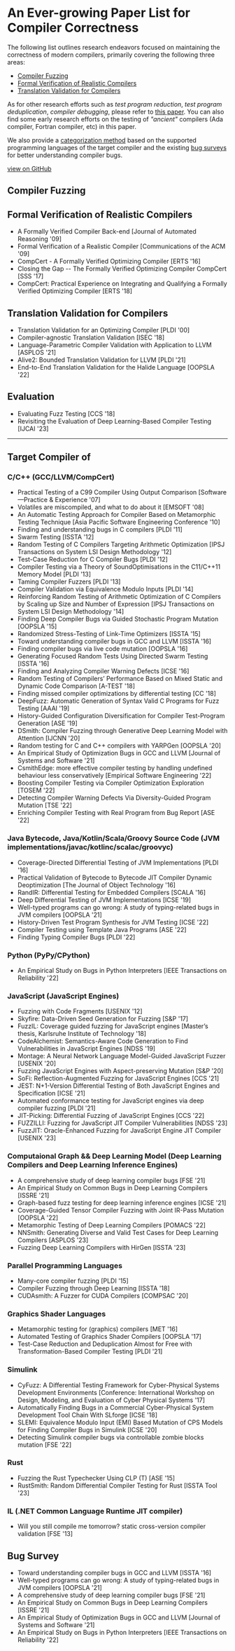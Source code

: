 # An Ever-growing Paper List for Compiler Correctness

The following list outlines research endeavors focused on maintaining the correctness of modern compilers, primarily covering the following three areas:

+ [Compiler Fuzzing](#compiler-fuzzing)
+ [Formal Verification of Realistic Compilers](#formal-verification-of-realistic-compilers)
+ [Translation Validation for Compilers](#translation-validation-for-compilers)

As for other research efforts such as _test program reduction_, _test program deduplication_, _compiler debugging_, please refer to [this paper](https://dl.acm.org/doi/abs/10.1145/3363562).
You can also find some early research efforts on the testing of _"ancient"_ compilers (Ada compiler, Fortran compiler, etc) in this paper.

We also provide a [categorization method](#target-compiler-of) based on the supported programming languages of the target compiler and the existing [bug surveys](#bug-survey) for better understanding compiler bugs.

[view on GitHub](https://github.com/haoyang9804/Papers4CompilerCorrectness)

## Compiler Fuzzing



## Formal Verification of Realistic Compilers

+ A Formally Verified Compiler Back-end [Journal of Automated Reasoning '09]
+ Formal Verification of a Realistic Compiler [Communications of the ACM '09]
+ CompCert - A Formally Verified Optimizing Compiler [ERTS '16]
+ Closing the Gap -- The Formally Verified Optimizing Compiler CompCert [SSS '17]
+ CompCert: Practical Experience on Integrating and Qualifying a Formally Verified Optimizing Compiler [ERTS '18]

## Translation Validation for Compilers

+ Translation Validation for an Optimizing Compiler [PLDI '00]
+ Compiler-agnostic Translation Validation [ISEC '18]
+ Language-Parametric Compiler Validation with Application to LLVM [ASPLOS '21]
+ Alive2: Bounded Translation Validation for LLVM [PLDI '21]
+ End-to-End Translation Validation for the Halide Language [OOPSLA '22]

## Evaluation

+ Evaluating Fuzz Testing [CCS '18]
+ Revisiting the Evaluation of Deep Learning-Based Compiler Testing [IJCAI '23]

---
## Target Compiler of

### C/C++ (GCC/LLVM/CompCert)

+ Practical Testing of a C99 Compiler Using Output Comparison [Software—Practice & Experience '07]
+ Volatiles are miscompiled, and what to do about it [EMSOFT '08]
+ An Automatic Testing Approach for Compiler Based on Metamorphic Testing Technique [Asia Pacific Software Engineering Conference '10]
+ Finding and understanding bugs in C compilers [PLDI '11]
+ Swarm Testing [ISSTA '12]
+ Random Testing of C Compilers Targeting Arithmetic Optimization [IPSJ Transactions on System LSI Design Methodology '12]
+ Test-Case Reduction for C Compiler Bugs [PLDI '12]
+ Compiler Testing via a Theory of SoundOptimisations in the C11/C++11 Memory Model [PLDI '13]
+ Taming Compiler Fuzzers [PLDI '13]
+ Compiler Validation via Equivalence Modulo Inputs [PLDI '14]
+ Reinforcing Random Testing of Arithmetic Optimization of C Compilers by Scaling up Size and Number of Expression [IPSJ Transactions on System LSI Design Methodology '14]
+ Finding Deep Compiler Bugs via Guided Stochastic Program Mutation [OOPSLA '15]
+ Randomized Stress-Testing of Link-Time Optimizers [ISSTA '15]
+ Toward understanding compiler bugs in GCC and LLVM [ISSTA '16]
+ Finding compiler bugs via live code mutation [OOPSLA '16]
+ Generating Focused Random Tests Using Directed Swarm Testing [ISSTA '16]
+ Finding and Analyzing Compiler Warning Defects [ICSE '16]
+ Random Testing of Compilers’ Performance Based on Mixed Static and Dynamic Code Comparison [A-TEST '18]
+ Finding missed compiler optimizations by differential testing [CC '18]
+ DeepFuzz: Automatic Generation of Syntax Valid C Programs for Fuzz Testing [AAAI '19]
+ History-Guided Configuration Diversification for Compiler Test-Program Generation [ASE '19]
+ DSmith: Compiler Fuzzing through Generative Deep Learning Model with Attention [IJCNN '20]
+ Random testing for C and C++ compilers with YARPGen [OOPSLA '20]
+ An Empirical Study of Optimization Bugs in GCC and LLVM [Journal of Systems and Software '21]
+ CsmithEdge: more effective compiler testing by handling undefined behaviour less conservatively [Empirical Software Engineering '22]
+ Boosting Compiler Testing via Compiler Optimization Exploration [TOSEM '22]
+ Detecting Compiler Warning Defects Via Diversity-Guided Program Mutation [TSE '22]
+ Enriching Compiler Testing with Real Program from Bug Report [ASE '22]

### Java Bytecode, Java/Kotlin/Scala/Groovy Source Code (JVM implementations/javac/kotlinc/scalac/groovyc)

+ Coverage-Directed Differential Testing of JVM Implementations [PLDI '16]
+ Practical Validation of Bytecode to Bytecode JIT Compiler Dynamic Deoptimization [The Journal of Object Technology '16]
+ RandIR: Differential Testing for Embedded Compilers [SCALA '16]
+ Deep Differential Testing of JVM Implementations [ICSE '19]
+ Well-typed programs can go wrong: A study of typing-related bugs in JVM compilers [OOPSLA '21]
+ History-Driven Test Program Synthesis for JVM Testing [ICSE '22]
+ Compiler Testing using Template Java Programs [ASE '22]
+ Finding Typing Compiler Bugs [PLDI '22]

### Python (PyPy/CPython)

+ An Empirical Study on Bugs in Python Interpreters [IEEE Transactions on Reliability '22]

### JavaScript (JavaScript Engines)

+ Fuzzing with Code Fragments [USENIX '12]
+ Skyfire: Data-Driven Seed Generation for Fuzzing [S&P '17]
+ FuzzIL: Coverage guided fuzzing for JavaScript engines [Master’s thesis, Karlsruhe Institute of Technology '18]
+ CodeAlchemist: Semantics-Aware Code Generation to Find Vulnerabilities in JavaScript Engines [NDSS '19]
+ Montage: A Neural Network Language Model-Guided JavaScript Fuzzer [USENIX '20]
+ Fuzzing JavaScript Engines with Aspect-preserving Mutation [S&P '20]
+ SoFi: Reflection-Augmented Fuzzing for JavaScript Engines [CCS '21]
+ JEST: N+1-Version Differential Testing of Both JavaScript Engines and Specification [ICSE '21]
+ Automated conformance testing for JavaScript engines via deep compiler fuzzing [PLDI '21]
+ JIT-Picking: Differential Fuzzing of JavaScript Engines [CCS '22]
+ FUZZILLI: Fuzzing for JavaScript JIT Compiler Vulnerabilities [NDSS '23]
+ FuzzJIT: Oracle-Enhanced Fuzzing for JavaScript Engine JIT Compiler [USENIX '23]

### Computaional Graph && Deep Learning Model (Deep Learning Compilers and Deep Learning Inference Engines)

+ A comprehensive study of deep learning compiler bugs [FSE '21]
+ An Empirical Study on Common Bugs in Deep Learning Compilers [ISSRE '21]
+ Graph-based fuzz testing for deep learning inference engines [ICSE '21]
+ Coverage-Guided Tensor Compiler Fuzzing with Joint IR-Pass Mutation [OOPSLA '22]
+ Metamorphic Testing of Deep Learning Compilers [POMACS '22]
+ NNSmith: Generating Diverse and Valid Test Cases for Deep Learning Compilers [ASPLOS '23]
+ Fuzzing Deep Learning Compilers with HirGen [ISSTA '23]

### Parallel Programming Languages

+ Many-core compiler fuzzing [PLDI '15]
+ Compiler Fuzzing through Deep Learning [ISSTA '18]
+ CUDAsmith: A Fuzzer for CUDA Compilers [COMPSAC '20]

### Graphics Shader Languages

+ Metamorphic testing for (graphics) compilers [MET '16]
+ Automated Testing of Graphics Shader Compilers [OOPSLA '17]
+ Test-Case Reduction and Deduplication Almost for Free with Transformation-Based Compiler Testing [PLDI '21]

### Simulink

+ CyFuzz: A Differential Testing Framework for Cyber-Physical Systems Development Environments [Conference: International Workshop on Design, Modeling, and Evaluation of Cyber Physical Systems '17] 
+ Automatically Finding Bugs in a Commercial Cyber-Physical System Development Tool Chain With SLforge [ICSE '18]
+ SLEMI: Equivalence Modulo Input (EMI) Based Mutation of CPS Models for Finding Compiler Bugs in Simulink [ICSE '20]
+ Detecting Simulink compiler bugs via controllable zombie blocks mutation [FSE '22]

### Rust

+ Fuzzing the Rust Typechecker Using CLP (T) [ASE '15]
+ RustSmith: Random Differential Compiler Testing for Rust [ISSTA Tool '23]

### IL (.NET Common Language Runtime JIT compiler)

+ Will you still compile me tomorrow? static cross-version compiler validation [FSE '13]

## Bug Survey

+ Toward understanding compiler bugs in GCC and LLVM [ISSTA '16]
+ Well-typed programs can go wrong: A study of typing-related bugs in JVM compilers [OOPSLA '21]
+ A comprehensive study of deep learning compiler bugs [FSE '21]
+ An Empirical Study on Common Bugs in Deep Learning Compilers [ISSRE '21]
+ An Empirical Study of Optimization Bugs in GCC and LLVM [Journal of Systems and Software '21]
+ An Empirical Study on Bugs in Python Interpreters [IEEE Transactions on Reliability '22]

